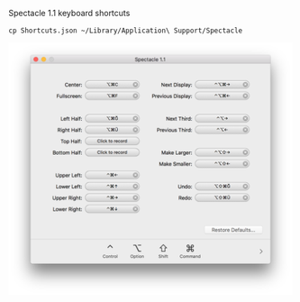 Spectacle 1.1 keyboard shortcuts

```
cp Shortcuts.json ~/Library/Application\ Support/Spectacle
```

![Spectacle 1.1](https://raw.githubusercontent.com/baybatu/bayconfigs/master/spectacle/spectacle1_1_config.png)

